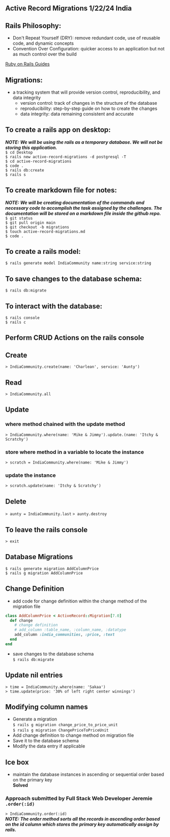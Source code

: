 ## Active Record Migrations 1/22/24 India

## Rails Philosophy:
- Don't Repeat Yourself (DRY): remove redundant code, use of reusable code, and dynamic concepts
- Convention Over Configuration: quicker access to an application but not as much control over the build

[Ruby on Rails Guides](https://guides.rubyonrails.org/)

## Migrations:
- a tracking system that will provide version control, reproducibility, and data integrity
  - version control: track of changes in the structure of the database
  - reproducibility: step-by-step guide on how to create the changes
  - data integrity: data remaining consistent and accurate

## To create a rails app on desktop:
***NOTE: We will be using the rails as a temporary database. We will not be storing this application.***  
`$ cd Desktop`    
`$ rails new active-record-migrations -d postgresql -T`   
`$ cd active-record-migrations`  
`$ code .`  
`$ rails db:create`  
`$ rails s`

## To create markdown file for notes:
***NOTE: We will be creating documentation of the commands and necessary code to accomplish the task assigned by the challenges. The documentation will be stored on a markdown file inside the github repo.***   
`$ git status`  
`$ git pull origin main`  
`$ git checkout -b migrations`  
`$ touch active-record-migrations.md`  
`$ code .`  

## To create a rails model:
`$ rails generate model IndiaCommunity name:string service:string`

## To save changes to the database schema:
`$ rails db:migrate`

## To interact with the database:
`$ rails console`  
`$ rails c`

## Perform CRUD Actions on the rails console
## Create
`> IndiaCommunity.create(name: 'Charlean', service: 'Aunty')`
## Read
`> IndiaCommunity.all`
## Update
### where method chained with the update method
`> IndiaCommunity.where(name: 'Mike & Jimmy').update.(name: 'Itchy & Scratchy')`
### store where method in a variable to locate the instance
`> scratch = IndiaCommunity.where(name: 'Mike & Jimmy')`
### update the instance
`> scratch.update(name: 'Itchy & Scratchy')`

## Delete
`> aunty = IndiaCommunity.last`
`> aunty.destroy`

## To leave the rails console
`> exit`

## Database Migrations
`$ rails generate migration AddColumnPrice`  
`$ rails g migration AddColumnPrice`

## Change Definition
- add code for change definition within the change method of the migration file
```rb
class AddColumnPrice < ActiveRecord::Migration[7.0]
  def change
    # change definition
    # add_column :table_name, :column_name, :datatype
    add_column :india_communities, :price, :text
  end
end
```
- save changes to the database schema  
`$ rails db:migrate`

## Update nil entries
`> time = IndiaCommunity.where(name: 'Sakaa')`  
`> time.update(price: '30% of left right center winnings')`

## Modifying column names
- Generate a migration  
`$ rails g migration change_price_to_price_unit`  
`$ rails g migration ChangePriceToPriceUnit`
- Add change definition to change method on migration file
- Save it to the database schema
- Modify the data entry if applicable

## Ice box
- maintain the database instances in ascending or sequential order based on the primary key   
**Solved**
### Approach submitted by Full Stack Web Developer Jeremie `.order(:id)`  
`> IndiaCommunity.order(:id)`    
***NOTE: The order method sorts all the records in ascending order based on the id column which stores the primary key automatically assign by rails.***
